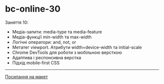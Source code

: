 # bc-online-30

Заняття 10:

- Медіа-запити: media-type та media-feature
- Медіа-функції min-width та max-width
- Логічні оператори: and, not, or
- Метатег viewport. Атрибути width=device-width та initial-scale
- Chrome DevTools для роботи з мобільною версткою
- Адаптива і респонсивна верстка
- Підхід mobile-first CSS

---

[Посилання на макет](<https://www.figma.com/file/gTrdKERu067LHmnhwvBqyl/Barbershop-(EN)?node-id=0%3A1>)
